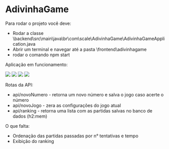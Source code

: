 <h1> AdivinhaGame </h1>

<p> Para rodar o projeto você deve: </p>

<ul>
<li> Rodar a classe \backend\src\main\java\br\com\scale\AdivinhaGame\AdivinhaGameApplication.java</li>
<li> Abrir um terminal e navegar até a pasta \frontend\adivinhagame </li>
<li> rodar o comando  npm start </li>
</ul>

<p> Aplicação em funcionamento: </p>
<img src='https://github.com/gabrielnov/AdivinhaGame/tree/main/Screenshots/1.png'> 
<img src='https://github.com/gabrielnov/AdivinhaGame/tree/main/Screenshots/2.png'> 
<img src='https://github.com/gabrielnov/AdivinhaGame/tree/main/Screenshots/3.png'> 
<img src='https://github.com/gabrielnov/AdivinhaGame/tree/main/Screenshots/4.png'> 

<p> Rotas da API: </p>
<ul> 
<li> api/novoNumero  - retorna um novo número e salva o jogo caso acerte o número </li>
<li> api/novoJogo    - zera as configurações do jogo atual </li>
<li> api/ranking     - retorna uma lista com as partidas salvas no banco de dados (h2:mem)</li>
</ul>

<p> O que falta: </p>
<ul> 
<li> Ordenação das partidas passadas por n° tentativas e tempo </li>
<li> Exibição do ranking </li>
</ul>
